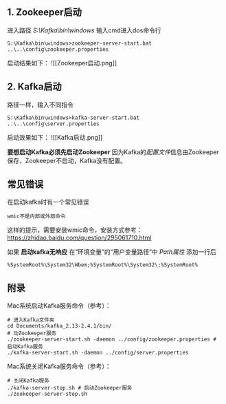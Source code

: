 
## 1. Zookeeper启动

进入路径 *S:\\Kafka\\bin\\windows*
输入cmd进入dos命令行
```
S:\Kafka\bin\windows>zookeeper-server-start.bat ..\..\config\zookeeper.properties
```

启动结果如下：
![[Zookeeper启动.png]]


## 2. Kafka启动

路径一样，输入不同指令
```
S:\Kafka\bin\windows>kafka-server-start.bat ..\..\config\server.properties
```

启动效果如下：
![[Kafka启动.png]]


**要想启动Kafka必须先启动Zookeeper**
因为Kafka的*配置文件*信息由Zookeeper保存，Zookeeper不启动，Kafka没有配置。


## 常见错误

在启动kafka时有一个常见错误  
```  
wmic不是内部或外部命令
```  
这样的提示，需要安装wmic命令，安装方式参考：
https://zhidao.baidu.com/question/295061710.html  


如果 **启动kafka无响应**
在“环境变量”的“用户变量路径”中 *Path属性* 添加一行后  
```  
%SystemRoot%\System32\Wbem;%SystemRoot%\System32\;%SystemRoot%  
```


## 附录

Mac系统启动Kafka服务命令（参考）：  
```  
# 进入Kafka文件夹  
cd Documents/kafka_2.13-2.4.1/bin/  
# 动Zookeeper服务  
./zookeeper-server-start.sh -daemon ../config/zookeeper.properties # 启动Kafka服务  
./kafka-server-start.sh -daemon ../config/server.properties
```  

Mac系统关闭Kafka服务命令（参考）：  
```  
# 关闭Kafka服务  
./kafka-server-stop.sh # 启动Zookeeper服务  
./zookeeper-server-stop.sh  
```